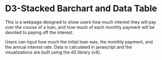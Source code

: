 # D3-Stacked Barchart and Data Table

This is a webpage designed to show users how much interest they will pay over the course of a loan, and how much of each monthly payment will be devoted to paying off the interest.

Users can input how much the initial loan was, the monthly payment, and the annual interest rate. Data is calculated in javascript and the visualizations are built using the d3 library (v4).

